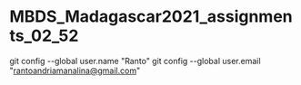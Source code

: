 # MBDS_Madagascar2021_assignments_02_52
git config --global user.name "Ranto"
git config --global user.email "rantoandriamanalina@gmail.com"
